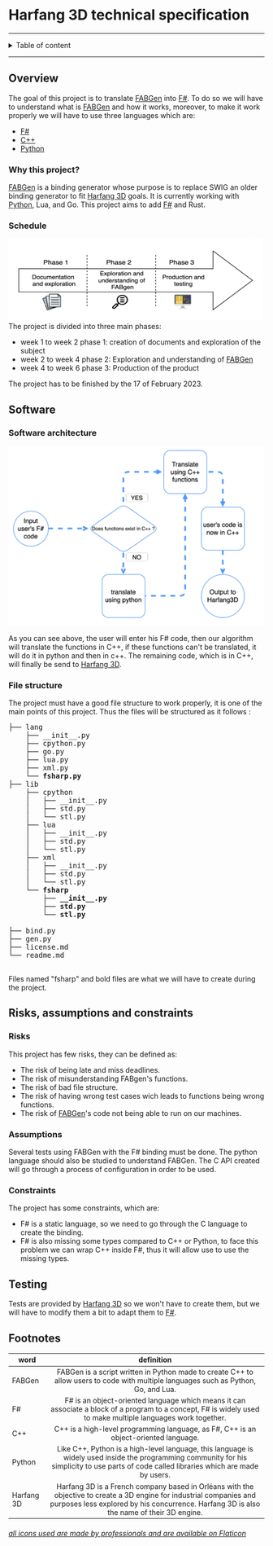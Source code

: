 

#  Harfang 3D technical specification

<hr>

<details><summary>Table of content</summary>

- [Overview](#overview)
	- [Why this project?](#why-this-project)
	- [Schedule](#schedule)
- [Software](#software)
	- [Software architecture](#software-architecture)
	- [File structure](#file-structure)
- [Risk, assumptions and constraints](#risks-assumptions-and-constraints)
	- [Risks](#risks)
	- [Assumptions](#assumptions)
	- [Constraints](#constraints)
- [testing](#testing)
- [Footnotes](#footnotes)

</details>

<hr>


## Overview

The goal of this project is to translate [FABGen](#FABGen) into [F#](#F#). To do so we will have to understand what is [FABGen](#FABGen) and how it works, moreover, to make it work properly we will have to use three languages which are: 
- [F#](#F#)
- [C++](#C++)
- [Python](#Python)

### Why this project?

[FABGen](#FABGen) is a binding generator whose purpose is to replace SWIG an older binding generator to fit [Harfang 3D](#Harfang3D) goals. It is currently working with [Python](#Python), Lua, and Go. This project aims to add [F#](#F#) and Rust.

### Schedule


<img src="./Images/ProjectPhases.png" width="500" height="160" />
<br />
The project is divided into three main phases: 

- week 1 to week 2 phase 1: creation of documents and exploration of the subject
- week 2 to week 4 phase 2: Exploration and understanding of [FABGen](#FABGen)
- week 4 to week 6 phase 3: Production of the product

The project has to be finished by the 17 of February 2023.

## Software



### Software architecture 

![](./Images/Schema.png)

As you can see above, the user will enter his F# code, then our algorithm will translate the functions in C++, if these functions can't be translated, it will do it in python and then in c++. The remaining code, which is in C++, will finally be send to [Harfang 3D](#Harfang3D).


### File structure

The project must have a good file structure to work properly, it is one of the main points of this project. Thus the files will be structured as it follows :

<pre>
├── lang
	├── __init__.py
	├── cpython.py
	├── go.py
	├── lua.py
	├── xml.py
	<b>└── fsharp.py</b>
├── lib
	├── cpython
	│	├── __init__.py
	│	├── std.py
	│	└── stl.py
	├── lua
	│	├── __init__.py
	│	├── std.py
	│	└── stl.py
	├── xml
	│	├── __init__.py
	│	├── std.py
	│	└── stl.py
	<b>└── fsharp
		├── __init__.py
		├── std.py
		└── stl.py
		</b>
├── bind.py
├── gen.py
├── license.md
└── readme.md	

</pre>

Files named "fsharp" and bold files are what we will have to create during the project.

## Risks, assumptions and constraints

### Risks

This project has few risks, they can be defined as:
- The risk of being late and miss deadlines.
- The risk of misunderstanding FABgen's functions.
- The risk of bad file structure.
- The risk of having wrong test cases wich leads to functions being wrong functions.
- The risk of [FABGen](#FABGen)'s code not being able to run on our machines.


### Assumptions

Several tests using FABGen with the F# binding must be done.
The python language should also be studied to understand FABGen.
The C API created will go through a process of configuration in order to be used.

### Constraints

The project has some constraints, which are:

- F# is a static language, so we need to go through the C language to create the binding.
- F# is also missing some types  compared to C++ or Python, to face this problem we can wrap C++ inside F#, thus it will allow use to use the missing types.

## Testing

Tests are provided by [Harfang 3D](#Harfang3D) so we won't have to create them, but we will have to modify them a bit to adapt them to [F#](#F#).

## Footnotes
|word|definition|
|---|:----:|
|<span id="FABGen">FABGen</span> | FABGen is a script written in Python made to create C++ to allow users to code with multiple languages such as Python, Go, and Lua.|
|<span id="F#">F#</span> | F# is an object-oriented language which means it can associate a block of a program to a concept, F# is widely used to make multiple languages work together.|
|<span id="C++">C++</span>| C++ is a high-level programming language, as F#, C++ is an object-oriented language.|
|<span id="Python">Python</span>| Like C++, Python is a high-level language, this language is widely used inside the programming community for his simplicity to use parts of code called libraries which are made by users.|
|<span id="Harfang3D">Harfang 3D</span>| Harfang 3D is a French company based in Orléans with the objective to create a 3D engine for industrial companies and purposes less explored by his concurrence. Harfang 3D is also the name of their 3D engine. |



###### [all icons used are made by professionals and are available on Flaticon](https://www.flaticon.com/)
